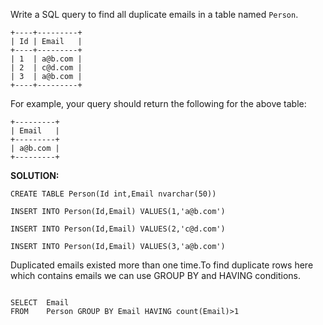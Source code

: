 Write a SQL query to find all duplicate emails in a table named `Person`.

```
+----+---------+
| Id | Email   |
+----+---------+
| 1  | a@b.com |
| 2  | c@d.com |
| 3  | a@b.com |
+----+---------+

```

For example, your query should return the following for the above table:

```
+---------+
| Email   |
+---------+
| a@b.com |
+---------+

```

**SOLUTION:**



```
CREATE TABLE Person(Id int,Email nvarchar(50))

INSERT INTO Person(Id,Email) VALUES(1,'a@b.com')

INSERT INTO Person(Id,Email) VALUES(2,'c@d.com')

INSERT INTO Person(Id,Email) VALUES(3,'a@b.com')

```

Duplicated emails existed more than one time.To find duplicate rows here which contains emails we can use GROUP BY and HAVING conditions.

```

SELECT  Email 
FROM    Person GROUP BY Email HAVING count(Email)>1


```

